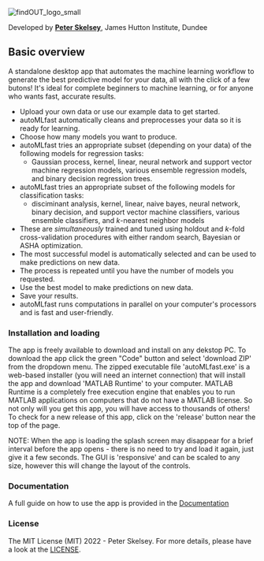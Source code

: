 ![findOUT_logo_small](https://user-images.githubusercontent.com/32124230/160138626-69cc845e-1742-4969-8cbc-b6ba840b9288.png)

Developed by [**Peter Skelsey**](mailto:peter.skelsey@hutton.ac.uk?subject=findOUT), James Hutton Institute, Dundee

## Basic overview
A standalone desktop app that automates the machine learning workflow to generate the best predictive model for your data, all with the click of a few butons! It's ideal for complete beginners to machine learning, or for anyone who wants fast, accurate results.
* Upload your own data or use our example data to get started.
* autoMLfast automatically cleans and preprocesses your data so it is ready for learning.
* Choose how many models you want to produce.
* autoMLfast tries an appropriate subset (depending on your data) of the following models for regression tasks:  
  - Gaussian process, kernel, linear, neural network and support vector machine regression models, various ensemble regression models, and binary decision regression trees.
* autoMLfast tries an appropriate subset of the following models for classification tasks:
  - disciminant analysis, kernel, linear, naive bayes, neural network, binary decision, and support vector machine classifiers, various ensemble classifiers, and *k*-nearest neighbor models
* These are *simultaneously* trained and tuned using holdout and *k*-fold cross-validation procedures with either random search, Bayesian or ASHA optimization.
* The most successful model is automatically selected and can be used to make predictions on new data.
* The process is repeated until you have the number of models you requested.
* Use the best model to make predictions on new data.
* Save your results.
* autoMLfast runs computations in parallel on your computer's processors and is fast and user-friendly.


### Installation and loading
The app is freely available to download and install on any dekstop PC. To download the app click the green "Code" button and select 'download ZIP' from the dropdown menu. The zipped executable file 'autoMLfast.exe' is a web-based installer (you will need an internet connection) that will install the app and download 'MATLAB Runtime' to your computer. MATLAB Runtime is a completely free execution engine that enables you to run MATLAB applications on computers that do not have a MATLAB license. So not only will you get this app, you will have access to thousands of others! To check for a new release of this app, click on the 'release' button near the top of the page.

NOTE: When the app is loading the splash screen may disappear for a brief interval before the app opens - there is no need to try and load it again, just give it a few seconds. The GUI is 'responsive' and can be scaled to any size, however this will change the layout of the controls. 

### Documentation
A full guide on how to use the app is provided in the [Documentation](https://github.com/pskelsey/autoMLfast/blob/master/documents/documentation.md)

### License
The MIT License (MIT) 2022 - Peter Skelsey. For more details, please have a look at the [LICENSE](https://github.com/pskelsey/autoMLfast/blob/main/LICENSE).
